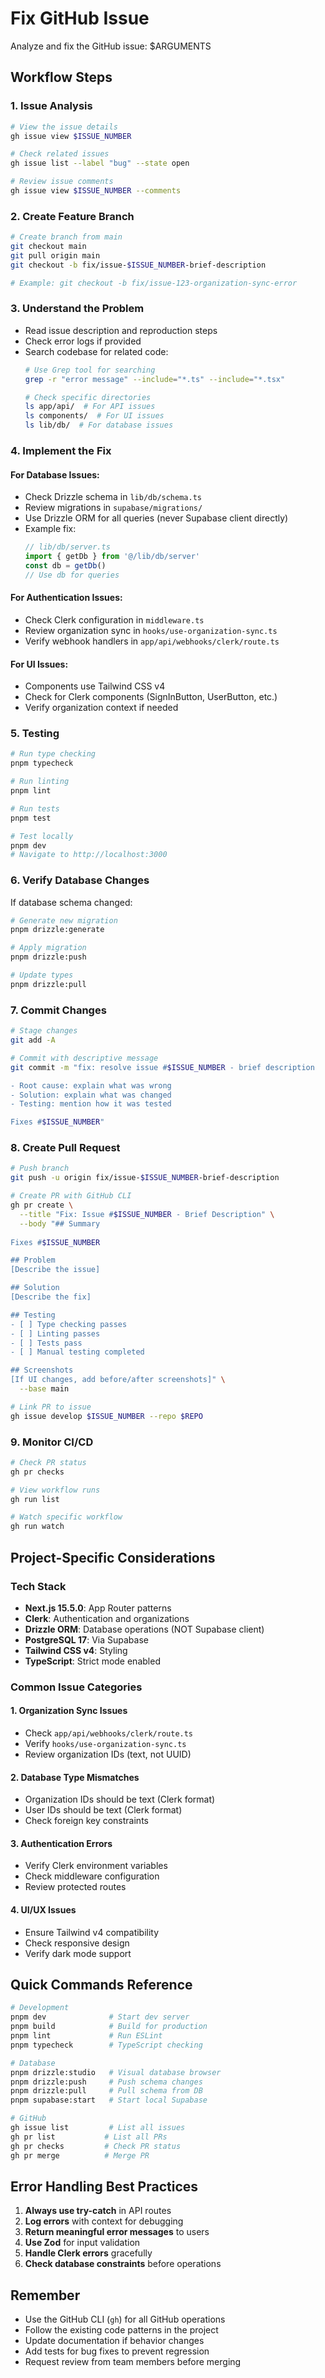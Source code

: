 # Fix GitHub Issue

Analyze and fix the GitHub issue: $ARGUMENTS

## Workflow Steps

### 1. Issue Analysis
```bash
# View the issue details
gh issue view $ISSUE_NUMBER

# Check related issues
gh issue list --label "bug" --state open

# Review issue comments
gh issue view $ISSUE_NUMBER --comments
```

### 2. Create Feature Branch
```bash
# Create branch from main
git checkout main
git pull origin main
git checkout -b fix/issue-$ISSUE_NUMBER-brief-description

# Example: git checkout -b fix/issue-123-organization-sync-error
```

### 3. Understand the Problem
- Read issue description and reproduction steps
- Check error logs if provided
- Search codebase for related code:
  ```bash
  # Use Grep tool for searching
  grep -r "error message" --include="*.ts" --include="*.tsx"
  
  # Check specific directories
  ls app/api/  # For API issues
  ls components/  # For UI issues
  ls lib/db/  # For database issues
  ```

### 4. Implement the Fix

#### For Database Issues:
- Check Drizzle schema in `lib/db/schema.ts`
- Review migrations in `supabase/migrations/`
- Use Drizzle ORM for all queries (never Supabase client directly)
- Example fix:
  ```typescript
  // lib/db/server.ts
  import { getDb } from '@/lib/db/server'
  const db = getDb()
  // Use db for queries
  ```

#### For Authentication Issues:
- Check Clerk configuration in `middleware.ts`
- Review organization sync in `hooks/use-organization-sync.ts`
- Verify webhook handlers in `app/api/webhooks/clerk/route.ts`

#### For UI Issues:
- Components use Tailwind CSS v4
- Check for Clerk components (SignInButton, UserButton, etc.)
- Verify organization context if needed

### 5. Testing

```bash
# Run type checking
pnpm typecheck

# Run linting
pnpm lint

# Run tests
pnpm test

# Test locally
pnpm dev
# Navigate to http://localhost:3000
```

### 6. Verify Database Changes

If database schema changed:
```bash
# Generate new migration
pnpm drizzle:generate

# Apply migration
pnpm drizzle:push

# Update types
pnpm drizzle:pull
```

### 7. Commit Changes

```bash
# Stage changes
git add -A

# Commit with descriptive message
git commit -m "fix: resolve issue #$ISSUE_NUMBER - brief description

- Root cause: explain what was wrong
- Solution: explain what was changed
- Testing: mention how it was tested

Fixes #$ISSUE_NUMBER"
```

### 8. Create Pull Request

```bash
# Push branch
git push -u origin fix/issue-$ISSUE_NUMBER-brief-description

# Create PR with GitHub CLI
gh pr create \
  --title "Fix: Issue #$ISSUE_NUMBER - Brief Description" \
  --body "## Summary
  
Fixes #$ISSUE_NUMBER

## Problem
[Describe the issue]

## Solution
[Describe the fix]

## Testing
- [ ] Type checking passes
- [ ] Linting passes
- [ ] Tests pass
- [ ] Manual testing completed

## Screenshots
[If UI changes, add before/after screenshots]" \
  --base main

# Link PR to issue
gh issue develop $ISSUE_NUMBER --repo $REPO
```

### 9. Monitor CI/CD

```bash
# Check PR status
gh pr checks

# View workflow runs
gh run list

# Watch specific workflow
gh run watch
```

## Project-Specific Considerations

### Tech Stack
- **Next.js 15.5.0**: App Router patterns
- **Clerk**: Authentication and organizations
- **Drizzle ORM**: Database operations (NOT Supabase client)
- **PostgreSQL 17**: Via Supabase
- **Tailwind CSS v4**: Styling
- **TypeScript**: Strict mode enabled

### Common Issue Categories

#### 1. Organization Sync Issues
- Check `app/api/webhooks/clerk/route.ts`
- Verify `hooks/use-organization-sync.ts`
- Review organization IDs (text, not UUID)

#### 2. Database Type Mismatches
- Organization IDs should be text (Clerk format)
- User IDs should be text (Clerk format)
- Check foreign key constraints

#### 3. Authentication Errors
- Verify Clerk environment variables
- Check middleware configuration
- Review protected routes

#### 4. UI/UX Issues
- Ensure Tailwind v4 compatibility
- Check responsive design
- Verify dark mode support

## Quick Commands Reference

```bash
# Development
pnpm dev              # Start dev server
pnpm build            # Build for production
pnpm lint             # Run ESLint
pnpm typecheck        # TypeScript checking

# Database
pnpm drizzle:studio   # Visual database browser
pnpm drizzle:push     # Push schema changes
pnpm drizzle:pull     # Pull schema from DB
pnpm supabase:start   # Start local Supabase

# GitHub
gh issue list         # List all issues
gh pr list           # List all PRs
gh pr checks         # Check PR status
gh pr merge          # Merge PR
```

## Error Handling Best Practices

1. **Always use try-catch** in API routes
2. **Log errors** with context for debugging
3. **Return meaningful error messages** to users
4. **Use Zod** for input validation
5. **Handle Clerk errors** gracefully
6. **Check database constraints** before operations

## Remember

- Use the GitHub CLI (`gh`) for all GitHub operations
- Follow the existing code patterns in the project
- Update documentation if behavior changes
- Add tests for bug fixes to prevent regression
- Request review from team members before merging